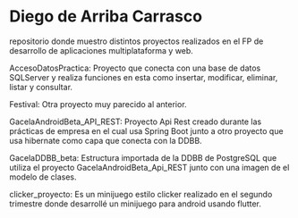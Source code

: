 # Diego de Arriba Carrasco
 repositorio donde muestro distintos proyectos realizados en el FP de desarrollo de aplicaciones multiplataforma y web.
 
AccesoDatosPractica: Proyecto que conecta con una base de datos SQLServer y realiza funciones en esta como insertar, modificar, eliminar, listar y consultar.

Festival: Otra proyecto muy parecido al anterior.

GacelaAndroidBeta_API_REST: Proyecto Api Rest creado durante las prácticas de empresa en el cual usa Spring Boot junto a otro proyecto que usa hibernate como capa que conecta con la DDBB.

GacelaDDBB_beta: Estructura importada de la DDBB de PostgreSQL que utiliza el proyecto GacelaAndroidBeta_Api_REST junto con una imagen de el modelo de clases.

clicker_proyecto: Es un minijuego estilo clicker realizado en el segundo trimestre donde desarrollé un minijuego para android usando flutter.
